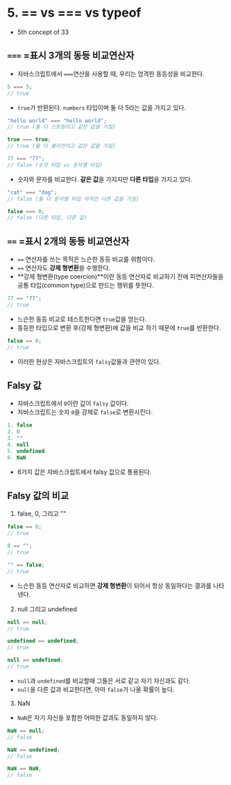 # 5. == vs === vs typeof

- 5th concept of 33

## `===` =표시 3개의 동등 비교연산자

- 자바스크립트에서 `===`연산을 사용할 때, 우리는 엄격한 동등성을 비교한다.

```js
5 === 5;
// true
```

- `true`가 반환된다. `numbers` 타입이며 둘 다 5라는 값을 가지고 있다.

```js
"hello world" === "hello world";
// true (둘 다 스트링이고 같은 값을 가짐)

true === true;
// true (둘 다 불리언이고 같은 값을 가짐)
```

```js
77 === "77";
// false (숫자 타입 vs 문자열 타입)
```

- 숫자와 문자를 비교한다. **같은 값**을 가지지만 **다른 타입**을 가지고 있다.

```js
"cat" === "dog";
// false (둘 다 문자열 타입 하지만 다른 값을 가짐)

false === 0;
// false (다른 타입, 다른 값)
```

## `==` =표시 2개의 동등 비교연산자

- `==` 연산자를 쓰는 목적은 느슨한 동등 비교를 위함이다.
- `==` 연산자도 **강제 형변환**을 수행한다.
- **강제 형변환(type coercion)**이란 동등 연산자로 비교하기 전에 피연산자들을 공통 타입(common type)으로 만드는 행위를 뜻한다.

```js
77 == "77";
// true
```

- 느슨한 동등 비교로 테스트한다면 `true`값을 얻는다.
- 동등한 타입으로 변환 후(강제 형변환)에 값을 비교 하기 때문에 `true`를 반환한다.

```js
false == 0;
// true
```

- 이러한 현상은 자바스크립트의 `falsy`값들과 관련이 있다.

## Falsy 값

- 자바스크립트에서 `0`이란 값이 `falsy` 값이다.
- 자바스크립트는 숫자 `0`을 강제로 `false`로 변환시킨다.

```js
1. false
2. 0
3. ""
4. null
5. undefined
6. NaN
```

- 6가지 값은 자바스크립트에서 falsy 값으로 통용된다.

## Falsy 값의 비교

1. false, 0, 그리고 ""

```js
false == 0;
// true

0 == "";
// true

"" == false;
// true
```

- 느슨한 동등 연산자로 비교하면 **강제 형변환**이 되어서 항상 동일하다는 결과를 나타낸다.

2. null 그리고 undefined

```js
null == null;
// true

undefined == undefined;
// true

null == undefined;
// true
```

- `null`과 `undefined`를 비교할때 그들은 서로 같고 자기 자신과도 같다.
- `null`을 다른 값과 비교한다면, 아마 `false`가 나올 확률이 높다.

3. NaN

- `NaN`은 자기 자신을 포함한 어떠한 값과도 동일하지 않다.

```js
NaN == null;
// false

NaN == undefined;
// false

NaN == NaN;
// false
```
